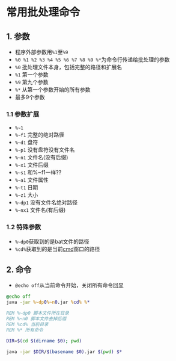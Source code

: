 # 常用批处理命令

## 1. 参数

* 程序外部参数用`%1`至`%9 `
* `%0 %1 %2 %3 %4 %5 %6 %7 %8 %9 %*`为命令行传递给批处理的参数
* `%0` 批处理文件本身，包括完整的路径和扩展名
* `%1` 第一个参数
* `%9` 第九个参数
* `%*` 从第一个参数开始的所有参数
* 最多9个参数

### 1.1 参数扩展

* `%~1`     
* `%~f1`    完整的绝对路径
* `%~d1`    盘符
* `%~p1`    没有盘符没有文件名
* `%~n1`    文件名(没有后缀)
* `%~x1`    文件后缀
* `%~s1`    和%~f1一样??
* `%~a1`    文件属性
* `%~t1`    日期
* `%~z1`    大小
* `%~dp1`    没有文件名绝对路径
* `%~nx1`    文件名(有后缀)

### 1.2 特殊参数

* `%~dp0`获取到的是bat文件的路径
* `%cd%`获取到的是当前[cmd](https://so.csdn.net/so/search?q=cmd&spm=1001.2101.3001.7020)窗口的路径

## 2. 命令

* `@echo off`从当前命令开始，关闭所有命令回显





```bat
@echo off
java -jar %~dp0%~n0.jar %cd% %*

REM %~dp0 脚本文件所在目录
REM %~n0 脚本文件去掉后缀
REM %cd% 当前目录
REM %* 所有命令
```

```bash
DIR=$(cd $(dirname $0); pwd)

java -jar $DIR/$(basename $0).jar $(pwd) $*
```

